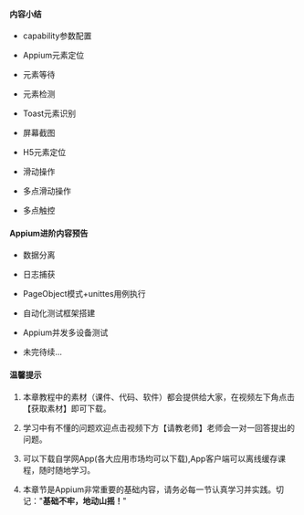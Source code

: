 #### 内容小结

-   capability参数配置

-   Appium元素定位

-   元素等待

-   元素检测

-   Toast元素识别

-   屏幕截图

-   H5元素定位

-   滑动操作

-   多点滑动操作

-   多点触控

#### Appium进阶内容预告

-   数据分离

-   日志捕获

-   PageObject模式+unittes用例执行

-   自动化测试框架搭建

-   Appium并发多设备测试

-   未完待续\...

#### 温馨提示

1.  本章教程中的素材（课件、代码、软件）都会提供给大家，在视频左下角点击【获取素材】即可下载。

2.  学习中有不懂的问题欢迎点击视频下方【请教老师】老师会一对一回答提出的问题。

3.  可以下载自学网App(各大应用市场均可以下载),App客户端可以离线缓存课程，随时随地学习。

4.  本章节是Appium非常重要的基础内容，请务必每一节认真学习并实践。切记："**基础不牢，地动山摇！**"
